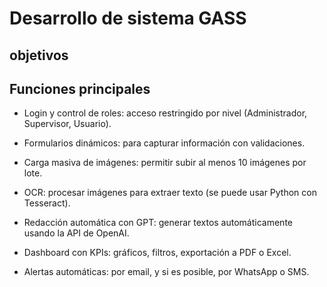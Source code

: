 # Desarrollo de sistema GASS
## **objetivos**

## **Funciones principales**

- Login y control de roles: acceso restringido por nivel (Administrador, Supervisor, Usuario).

- Formularios dinámicos: para capturar información con validaciones.

- Carga masiva de imágenes: permitir subir al menos 10 imágenes por lote.

- OCR: procesar imágenes para extraer texto (se puede usar Python con Tesseract).

- Redacción automática con GPT: generar textos automáticamente usando la API de OpenAI.

- Dashboard con KPIs: gráficos, filtros, exportación a PDF o Excel.

- Alertas automáticas: por email, y si es posible, por WhatsApp o SMS.
